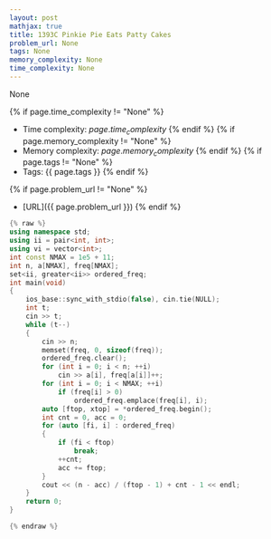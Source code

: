 ```yaml
---
layout: post
mathjax: true
title: 1393C Pinkie Pie Eats Patty Cakes
problem_url: None
tags: None
memory_complexity: None
time_complexity: None
---
```


None


{% if page.time_complexity != "None" %}
- Time complexity: ${{ page.time_complexity }}$
{% endif %}
{% if page.memory_complexity != "None" %}
- Memory complexity: ${{ page.memory_complexity }}$
{% endif %}
{% if page.tags != "None" %}
- Tags: {{ page.tags }}
{% endif %}

{% if page.problem_url != "None" %}
- [URL]({{ page.problem_url }})
{% endif %}

```cpp
{% raw %}
using namespace std;
using ii = pair<int, int>;
using vi = vector<int>;
int const NMAX = 1e5 + 11;
int n, a[NMAX], freq[NMAX];
set<ii, greater<ii>> ordered_freq;
int main(void)
{
    ios_base::sync_with_stdio(false), cin.tie(NULL);
    int t;
    cin >> t;
    while (t--)
    {
        cin >> n;
        memset(freq, 0, sizeof(freq));
        ordered_freq.clear();
        for (int i = 0; i < n; ++i)
            cin >> a[i], freq[a[i]]++;
        for (int i = 0; i < NMAX; ++i)
            if (freq[i] > 0)
                ordered_freq.emplace(freq[i], i);
        auto [ftop, xtop] = *ordered_freq.begin();
        int cnt = 0, acc = 0;
        for (auto [fi, i] : ordered_freq)
        {
            if (fi < ftop)
                break;
            ++cnt;
            acc += ftop;
        }
        cout << (n - acc) / (ftop - 1) + cnt - 1 << endl;
    }
    return 0;
}

{% endraw %}
```